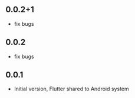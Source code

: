 ## 0.0.2+1

* fix bugs

## 0.0.2

* fix bugs

## 0.0.1

* Initial version, Flutter shared to Android system
